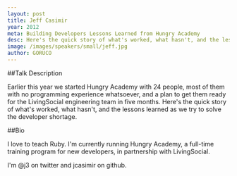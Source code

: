 ```yaml
---
layout: post
title: Jeff Casimir
year: 2012
meta: Building Developers Lessons Learned from Hungry Academy
desc: Here's the quick story of what's worked, what hasn't, and the lessons learned as we try to solve the developer shortage.
image: /images/speakers/small/jeff.jpg
author: GORUCO
---
```


##Talk Description

Earlier this year we started Hungry Academy with 24 people, most of them with no programming experience whatsoever, and a plan to get them ready for the LivingSocial engineering team in five months. Here's the quick story of what's worked, what hasn't, and the lessons learned as we try to solve the developer shortage.

##Bio

I love to teach Ruby. I'm currently running Hungry Academy, a full-time training program for new developers, in partnership with LivingSocial.

I'm @j3 on twitter and jcasimir on github.
